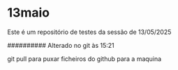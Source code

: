 # 13maio
Este é um repositório de testes da sessão de 13/05/2025

##########
Alterado no git às 15:21

git pull para puxar ficheiros do github para a maquina

